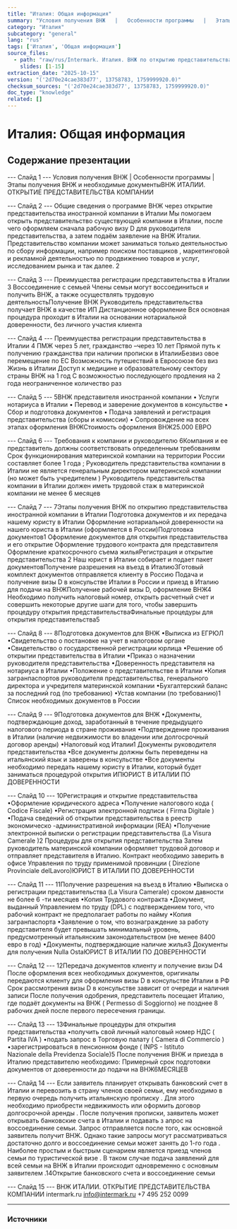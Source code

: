 ```yaml
---
title: "Италия: Общая информация"
summary: "Условия получения ВНЖ   |   Особенности программы   |   Этапы получения ВНЖ и необходимые документыВНЖ ИТАЛИИ. ОТКРЫТИЕ ПРЕДСТАВИТЕЛЬСТВА КОМПАНИИ Общие сведения о программе"
category: "Италия"
subcategory: "general"
lang: "rus"
tags: ['Италия', 'Общая информация']
source_files:
  - path: "raw/rus/Intermark. Италия. ВНЖ по открытию представительства RUS.pdf"
    slides: [1-15]
extraction_date: "2025-10-15"
version: "('2d70e24cae383d77', 13758783, 1759999920.0)"
checksum_sources: "('2d70e24cae383d77', 13758783, 1759999920.0)"
doc_type: "knowledge"
related: []
---
```


# Италия: Общая информация

## Содержание презентации

--- Слайд 1 ---
Условия получения ВНЖ   |   Особенности программы   |   Этапы получения ВНЖ и необходимые документыВНЖ ИТАЛИИ. ОТКРЫТИЕ ПРЕДСТАВИТЕЛЬСТВА КОМПАНИИ

--- Слайд 2 ---
Общие сведения 
о программе
ВНЖ через открытие  представительства 
иностранной компании в Италии
Мы помогаем открыть представительство существующей 
компании в Италии, после чего оформляем сначала рабочую 
визу D для руководителя представительства, 
а затем подаём заявление на ВНЖ Италии.
Представительство компании может заниматься только 
деятельностью по сбору информации, например поиском 
поставщиков , маркетинговой и рекламной деятельностью
по продвижению товаров и услуг, исследованием рынка 
и так далее. 2

--- Слайд 3 ---
Преимущества регистрации 
представительства в Италии
3
Воссоединение с семьей
Члены семьи могут воссоединиться и получить ВНЖ,
а также осуществлять трудовую деятельностьПолучение ВНЖ
Руководитель представительства получает ВНЖ в качестве ИП
Дистанционное оформление
Вся основная процедура проходит в Италии на основании нотариальной доверенности, без личного 
участия клиента

--- Слайд 4 ---
Преимущества регистрации 
представительства в Италии
4
ПМЖ через 5 лет, гражданство –через 10 лет
Прямой путь к получению гражданства при 
наличии прописки в ИталииБезвиз овое перемещение по ЕС
Возможность путешествий в Евросоюзе без виз
Жизнь в Италии
Доступ к медицине и образовательному сектору страны
ВНЖ на 1 год
С возможностью последующего продления на 2 года неограниченное количество раз

--- Слайд 5 ---
5ВНЖ представителя 
иностранной компании
• Услуги нотариуса в Италии
• Перевод и заверение документов в 
консульстве
• Сбор и подготовка документов
• Подача заявлений и регистрация представительства (сборы и комиссии)
• Сопровождение на всех этапах оформления 
ВНЖСтоимость оформления ВНЖ25.000 ЕВРО

--- Слайд 6 ---
Требования к компании 
и руководителю
6Компания и ее представитель должны 
соответствовать определенным требованиям
Срок функционирования материнской компании на территории 
России составляет более 1 года ;
Руководитель представительства компании в Италии не 
является генеральным директором материнской компании 
(но может быть учредителем ) 
Руководитель представительства компании в Италии должен иметь трудовой стаж в материнской компании 
не менее 6 месяцев

--- Слайд 7 ---
7Этапы получения ВНЖ по открытию представительства иностранной 
компании в Италии
Подготовка документов и их передача нашему юристу в Италии
Оформление нотариальной доверенности на нашего юриста в 
Италии (оформляется в России)Подготовка документов1
Оформление документов для открытия представительства 
и его открытие
Оформление трудового контракта для представителя 
Оформление краткосрочного съема жильяРегистрация и открытие представительства 2
Наш юрист в Италии собирает и подает пакет документовПолучение разрешения на въезд в Италию3Готовый комплект документов отправляется клиенту в Россию
Подача и получение визы D в консульстве Италии в России 
и приезд в Италию для подачи на ВНЖПолучение рабочей визы D, оформление ВНЖ4
Необходимо получить налоговый номер, открыть расчетный 
счет и совершить некоторые другие шаги для того, чтобы 
завершить процедуру открытия представительстваФинальные процедуры для открытия представительства5

--- Слайд 8 ---
8Подготовка 
документов для ВНЖ
•Выписка из ЕГРЮЛ
•Свидетельство о постановке на учет в налоговом органе
•Свидетельство о государственной регистрации юрлица
•Решение об открытии представительства в Италии
•Приказ о назначении руководителя представительства
•Доверенность представителя на нотариуса в Италии
•Положение о представительстве в Италии
•Копия загранпаспортов руководителя представительства, 
генерального директора и учредителя материнской компании
•Бухгалтерский баланс за последний год (по требованию)
•Устав компании (по требованию)1
Список необходимых документов в России

--- Слайд 9 ---
9Подготовка 
документов для ВНЖ
•Документы, подтверждающие доход, заработанный в течение 
предыдущего налогового периода в стране проживания
•Подтверждение проживания в Италии  (наличие недвижимости 
во владении или долгосрочный договор аренды)
•Налоговый код Италии1
Документы руководителя представительства
•Все документы должны быть переведены на итальянский язык и заверены в консульстве
•Все документы необходимо передать нашему юристу в Италии, который будет заниматься процедурой открытия ИПЮРИСТ В ИТАЛИИ ПО ДОВЕРЕННОСТИ

--- Слайд 10 ---
10Регистрация и открытие 
представительства 
•Оформление юридического адреса
•Получение налогового кода ( Codice Fiscale)
•Регистрация электронной подписи ( Firma  Digitale )
•Подача сведений об открытии представительства в реестр 
экономическо -административной информации (REA)
•Получение электронной выписки о регистрации представительства (La Visura Camerale )2
Процедуры для открытия представительства
Затем руководитель материнской компании оформляет трудовой договор и отправляет представителя в Италию. 
Контракт необходимо заверить в офисе Управления по труду 
применимой провинции ( Direzione Provinciale delLavoro)ЮРИСТ В ИТАЛИИ ПО ДОВЕРЕННОСТИ

--- Слайд 11 ---
11Получение разрешения
на въезд в Италию
•Выписка о регистрации представительства (La Visura
Camerale) сроком давности не более 6 -ти месяцев
•Копия Трудового контракта
•Документ, выданный Управлением по труду (DPL) с 
подтверждением того, что рабочий контракт не предполагает 
работы по найму
•Копия загранпаспорта
•Заявление о том, что вознаграждение за работу представителя 
будет превышать минимальный уровень, предусмотренный 
итальянским законодательством (не менее 8400 евро в год)
•Документы, подтверждающие наличие жилья3
Документы для получения Nulla OstaЮРИСТ В ИТАЛИИ ПО ДОВЕРЕННОСТИ

--- Слайд 12 ---
12Передача документов 
клиенту и получение визы D4
После оформления всех необходимых документов, 
оригиналы передаются клиенту для оформления визы D в 
консульстве Италии в РФ
Срок рассмотрения визы D в консульстве зависит от очереди 
и наличия записи
После получения одобрения, представитель посещает 
Италию, где подаёт документы на ВНЖ ( Permesso di
Soggiorno) не позднее 8 рабочих дней после первого пересечения границы.

--- Слайд 13 ---
13Финальные процедуры для 
открытия представительства
•получить свой личный налоговый номер НДС ( Partita IVA )
•подать запрос в Торговую палату ( Camera di Commercio )
•зарегистрироваться в пенсионном фонде ( INPS - Istituto  
Nazionale della  Previdenza  Sociale)5
После получения ВНЖ и приезда в Италию 
представителю необходимо:
Примерный срок подготовки документов 
от доверенности до подачи на ВНЖ6МЕСЯЦЕВ

--- Слайд 14 ---
Если заявитель планирует открывать банковский счет в Италии и 
перевозить в страну членов своей семьи, ему необходимо в 
первую очередь получить итальянскую прописку . Для этого 
необходимо приобрести недвижимость или оформить договор 
долгосрочной аренды .
После получения прописки, заявитель может открывать 
банковские счета в Италии и подавать з апрос на воссоединение 
семьи. Запрос отправляется после того, как основной заявитель получит ВНЖ.
Однако такие запросы могут рассматриваться достаточно долго и 
воссоединение семьи может занять до 1-го года .
Наиболее простым и быстрым сценарием является приезд членов 
семьи по туристической визе .
В таком случае подача заявлений для всей семьи на ВНЖ в 
Италии происходит одновременно с основным заявителем .14Открытие банковского счета 
и воссоединение семьи

--- Слайд 15 ---
ВНЖ ИТАЛИИ. ОТКРЫТИЕ ПРЕДСТАВИТЕЛЬСТВА КОМПАНИИ 
intermark.ru info@intermark.ru +7 495 252 0099


---

### Источники
[^src1]: raw/Intermark. Италия. ВНЖ по открытию представительства RUS.pdf → слайды 1–15
